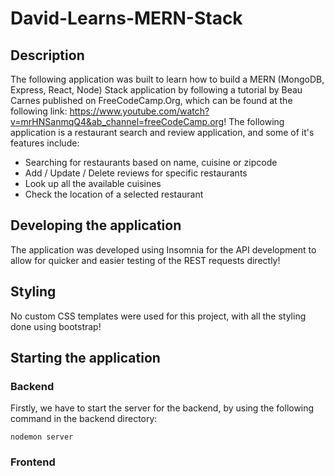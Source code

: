 # David-Learns-MERN-Stack

## Description
The following application was built to learn how to build a MERN (MongoDB, Express, React, Node) Stack application by following a tutorial by Beau Carnes published on FreeCodeCamp.Org, which can be found at the following link: https://www.youtube.com/watch?v=mrHNSanmqQ4&ab_channel=freeCodeCamp.org! The following application is a restaurant search and review application, and some of it's features include:
- Searching for restaurants based on name, cuisine or zipcode
- Add / Update / Delete reviews for specific restaurants
- Look up all the available cuisines
- Check the location of a selected restaurant

## Developing the application
The application was developed using Insomnia for the API development to allow for quicker and easier testing of the REST requests directly!

## Styling
No custom CSS templates were used for this project, with all the styling done using bootstrap!
 
## Starting the application

### Backend
Firstly, we have to start the server for the backend, by using the following command in the backend directory:
```
nodemon server
```

### Frontend


